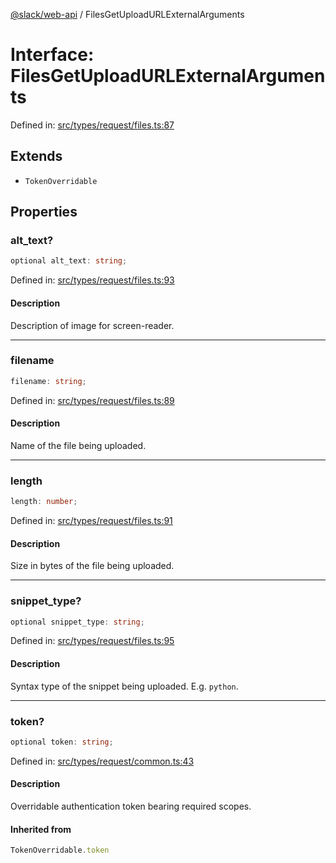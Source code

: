 [@slack/web-api](../index.md) / FilesGetUploadURLExternalArguments

# Interface: FilesGetUploadURLExternalArguments

Defined in: [src/types/request/files.ts:87](https://github.com/slackapi/node-slack-sdk/blob/main/packages/web-api/src/types/request/files.ts#L87)

## Extends

- `TokenOverridable`

## Properties

### alt\_text?

```ts
optional alt_text: string;
```

Defined in: [src/types/request/files.ts:93](https://github.com/slackapi/node-slack-sdk/blob/main/packages/web-api/src/types/request/files.ts#L93)

#### Description

Description of image for screen-reader.

***

### filename

```ts
filename: string;
```

Defined in: [src/types/request/files.ts:89](https://github.com/slackapi/node-slack-sdk/blob/main/packages/web-api/src/types/request/files.ts#L89)

#### Description

Name of the file being uploaded.

***

### length

```ts
length: number;
```

Defined in: [src/types/request/files.ts:91](https://github.com/slackapi/node-slack-sdk/blob/main/packages/web-api/src/types/request/files.ts#L91)

#### Description

Size in bytes of the file being uploaded.

***

### snippet\_type?

```ts
optional snippet_type: string;
```

Defined in: [src/types/request/files.ts:95](https://github.com/slackapi/node-slack-sdk/blob/main/packages/web-api/src/types/request/files.ts#L95)

#### Description

Syntax type of the snippet being uploaded. E.g. `python`.

***

### token?

```ts
optional token: string;
```

Defined in: [src/types/request/common.ts:43](https://github.com/slackapi/node-slack-sdk/blob/main/packages/web-api/src/types/request/common.ts#L43)

#### Description

Overridable authentication token bearing required scopes.

#### Inherited from

```ts
TokenOverridable.token
```
